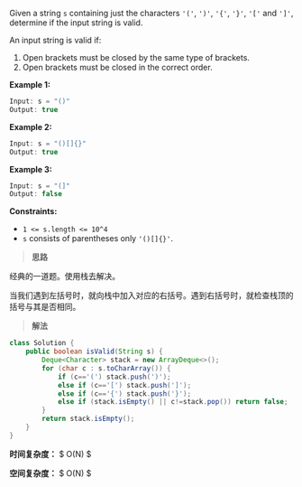 Given a string `s` containing just the characters `'('`, `')'`, `'{'`, `'}'`, `'['` and `']'`, determine if the input string is valid.

An input string is valid if:

1. Open brackets must be closed by the same type of brackets.
2. Open brackets must be closed in the correct order.

 

**Example 1:**

```java
Input: s = "()"
Output: true
```

**Example 2:**

```java
Input: s = "()[]{}"
Output: true
```

**Example 3:**

```java
Input: s = "(]"
Output: false
```

 

**Constraints:**

- `1 <= s.length <= 10^4`
- `s` consists of parentheses only `'()[]{}'`.



> **思路**

经典的一道题。使用栈去解决。

当我们遇到左括号时，就向栈中加入对应的右括号。遇到右括号时，就检查栈顶的括号与其是否相同。



> **解法**

```java
class Solution {
    public boolean isValid(String s) {
        Deque<Character> stack = new ArrayDeque<>();
        for (char c : s.toCharArray()) {
            if (c=='(') stack.push(')');
            else if (c=='[') stack.push(']');
            else if (c=='{') stack.push('}');
            else if (stack.isEmpty() || c!=stack.pop()) return false;
        }
        return stack.isEmpty();
    }
}
```

**时间复杂度：** $ O(N) $

**空间复杂度：** $ O(N) $